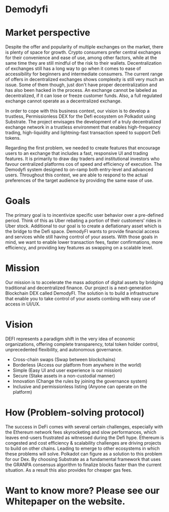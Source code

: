 # Demodyfi

# Market perspective 
Despite the offer and popularity of multiple exchanges on the market, there is plenty of space for growth. Crypto consumers prefer central exchanges for their convenience and ease of use, among other factors, while at the same time they are still mindful of the risk to their wallets. Decentralization of exchanges still has a long way to go when it comes to ease of accessibility for beginners and intermediate consumers. The current range of offers in decentralized exchanges shows complexity is still very much an issue. Some of them though, just don't have proper decentralization and has also been hacked in the process. An exchange cannot be labeled as decentralized, if it can lose or freeze customer funds. Also, a full regulated exchange cannot operate as a decentralized exchange. 

In order to cope with this business context, our vision is to develop a trustless, Permissionless DEX for the Defi ecosystem on Polkadot using Substrate. The project envisages the development of a truly decentralized exchange network in a trustless environment that enables high-frequency trading, high-liquidity and lightning-fast transaction speed to support Defi tokens.

Regarding the first problem, we needed to create features that encourage users to an exchange that includes a fast, responsive UI and trading features. It is primarily to draw day traders and institutional investors who favour centralized platforms cos of speed and efficiency of execution. The Demodyfi system designed to on-ramp both entry-level and advanced users. Throughout this context, we are able to respond to the actual preferences of the target audience by providing the same ease of use. 

# Goals
The primary goal is to incentivize specific user behavior over a pre-defined period. Think of this as Uber rebating a portion of their customers’ rides in Uber stock. Additional to our goal is to create a deflationary asset which is the bridge to the Defi space. DemodyFI wants to provide financial access and services while still having control of your assets. With those goals in mind, we want to enable lower transaction fees, faster confirmations, more efficiency, and providing key features as swapping on a scalable level.

# Mission
Our mission is to accelerate the mass adoption of digital assets by bridging traditional and decentralized finance. Our project is a next-generation Blockchain DEX called DemodyFI. The solution is to build a infrastructure that enable you to take control of your assets combing with easy use of access in UI/UX. 

# Vision
DEFI represents a paradigm shift in the very idea of economic organizations, offering complete transparency, total token holder control, unprecedented flexibility, and autonomous governance.
- Cross-chain swaps (Swap between blockchains) 
- Borderless (Access our platform from anywhere in the world)
- Simple (Easy UI and user experience  is our mission)
- Secure (Stake assets in a non-custodial manner)
- Innovation (Change the rules by joining the governance system)
- Inclusive and permissionless listing (Anyone can operate on the platform)

# How (Problem-solving protocol)
 The success in DeFi comes with several certain challenges, especially with the Ethereum network fees skyrocketing and slow performances, which leaves end-users frustrated as witnessed during the Defi hype. Ethereum is congested and cost efficiency & scalability challenges are driving projects to build on other chains. Leading to emerge to other ecosystems in which these problems will solve. Polkadot can figure as a solution to this problem for our Dex. By choosing Substrate as a fundamental framework that uses the GRANPA consensus algorithm to finalize blocks faster than the current situation. As a result this also provides for cheaper gas fees.


# Want to know more? Please see our Whitepaper on the website. 




 


